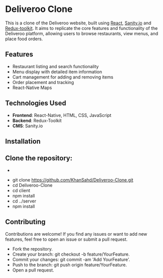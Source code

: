 # Deliveroo Clone

This is a clone of the Deliveroo website, built using [React](https://reactjs.org/), [Sanity.io](https://www.sanity.io/) and [Redux-toolkit](https://redux-toolkit.js.org/). It aims to replicate the core features and functionality of the Deliveroo platform, allowing users to browse restaurants, view menus, and place food orders.

## Features

- Restaurant listing and search functionality
- Menu display with detailed item information
- Cart management for adding and removing items
- Order placement and tracking
- React-Native Maps

## Technologies Used

- **Frontend**: React-Native, HTML, CSS, JavaScript
- **Backend**: Redux-Toolkit
- **CMS**: Sanity.io 

## Installation

## Clone the repository:

- ```bash
- git clone https://github.com/KhanSahd/Deliveroo-Clone.git
- cd Deliveroo-Clone
- cd client
- npm install
- cd ../server
- npm install

## Contributing
Contributions are welcome! If you find any issues or want to add new features, feel free to open an issue or submit a pull request.

- Fork the repository.
- Create your branch: git checkout -b feature/YourFeature.
- Commit your changes: git commit -am 'Add YourFeature'.
- Push to the branch: git push origin feature/YourFeature.
- Open a pull request.
